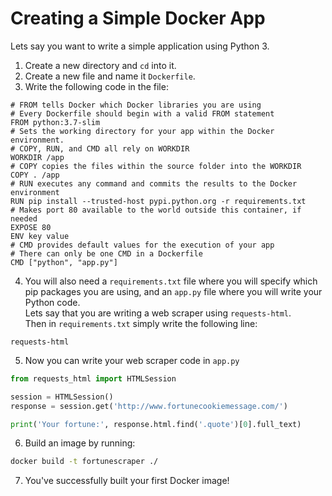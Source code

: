 # Creating a Simple Docker App
Lets say you want to write a simple application using Python 3.

1. Create a new directory and `cd` into it.
2. Create a new file and name it `Dockerfile`.
3. Write the following code in the file:

```docker
# FROM tells Docker which Docker libraries you are using
# Every Dockerfile should begin with a valid FROM statement
FROM python:3.7-slim
# Sets the working directory for your app within the Docker environment.
# COPY, RUN, and CMD all rely on WORKDIR
WORKDIR /app
# COPY copies the files within the source folder into the WORKDIR
COPY . /app
# RUN executes any command and commits the results to the Docker environment
RUN pip install --trusted-host pypi.python.org -r requirements.txt
# Makes port 80 available to the world outside this container, if needed
EXPOSE 80
ENV key value
# CMD provides default values for the execution of your app
# There can only be one CMD in a Dockerfile
CMD ["python", "app.py"]
```
4. You will also need a `requirements.txt` file where you will specify which pip packages you are using,
and an `app.py` file where you will write your Python code.  
Lets say that you are writing a web scraper using `requests-html`.  
Then in `requirements.txt` simply write the following line:
```
requests-html
```
5. Now you can write your web scraper code in `app.py`
```python
from requests_html import HTMLSession

session = HTMLSession()
response = session.get('http://www.fortunecookiemessage.com/')

print('Your fortune:', response.html.find('.quote')[0].full_text)
```
6. Build an image by running:
```bash
docker build -t fortunescraper ./
```
7. You've successfully built your first Docker image!

